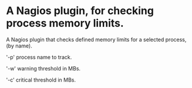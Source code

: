 # A Nagios plugin, for checking process memory limits.

A Nagios plugin that checks defined memory limits for a selected process, (by name).

'-p' process name to track.

'-w' warning threshold in MBs.

'-c' critical threshold in MBs.